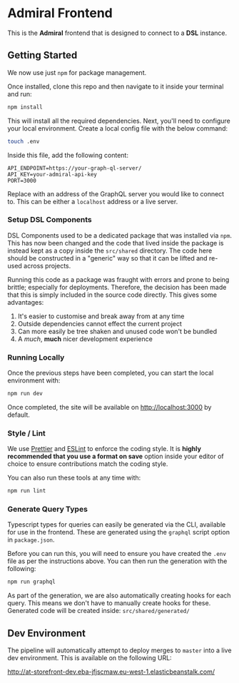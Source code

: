 # Admiral Frontend

This is the **Admiral** frontend that is designed to connect to a **DSL** instance.

## Getting Started

We now use just `npm` for package management.

Once installed, clone this repo and then navigate to it inside your terminal and run:

```bash
npm install
```

This will install all the required dependencies. Next, you'll need to configure your local environment. Create a local config file with the below command:

```bash
touch .env
```

Inside this file, add the following content:

```
API_ENDPOINT=https://your-graph-ql-server/
API_KEY=your-admiral-api-key
PORT=3000
```

Replace with an address of the GraphQL server you would like to connect to. This can be either a `localhost` address or a live server.

### Setup DSL Components

DSL Components used to be a dedicated package that was installed via `npm`. This has now been changed and the code that lived inside the package is instead kept as a copy inside the `src/shared` directory. The code here should be constructed in a "generic" way so that it can be lifted and re-used across projects.

Running this code as a package was fraught with errors and prone to being brittle; especially for deployments. Therefore, the decision has been made that this is simply included in the source code directly. This gives some advantages:

1. It's easier to customise and break away from at any time
2. Outside dependencies cannot effect the current project
3. Can more easily be tree shaken and unused code won't be bundled
4. A _much_, **much** nicer development experience

### Running Locally

Once the previous steps have been completed, you can start the local environment with:

```bash
npm run dev
```

Once completed, the site will be available on [http://localhost:3000](http://localhost:3000) by default.

### Style / Lint

We use [Prettier](https://prettier.io/) and [ESLint](https://eslint.org/) to enforce the coding style. It is **highly recommended that you use a format on save** option inside your editor of choice to ensure contributions match the coding style.

You can also run these tools at any time with:

```bash
npm run lint
```

### Generate Query Types

Typescript types for queries can easily be generated via the CLI, available for use in the frontend. These are generated using the `graphql` script option in `package.json`.

Before you can run this, you will need to ensure you have created the `.env` file as per the instructions above. You can then run the generation with the following:

```bash
npm run graphql
```

As part of the generation, we are also automatically creating hooks for each query. This means we don't have to manually create hooks for these. Generated code will be created inside: `src/shared/generated/`

## Dev Environment

The pipeline will automatically attempt to deploy merges to `master` into a live dev environment. This is available on the following URL:

http://at-storefront-dev.eba-jfjscmaw.eu-west-1.elasticbeanstalk.com/
